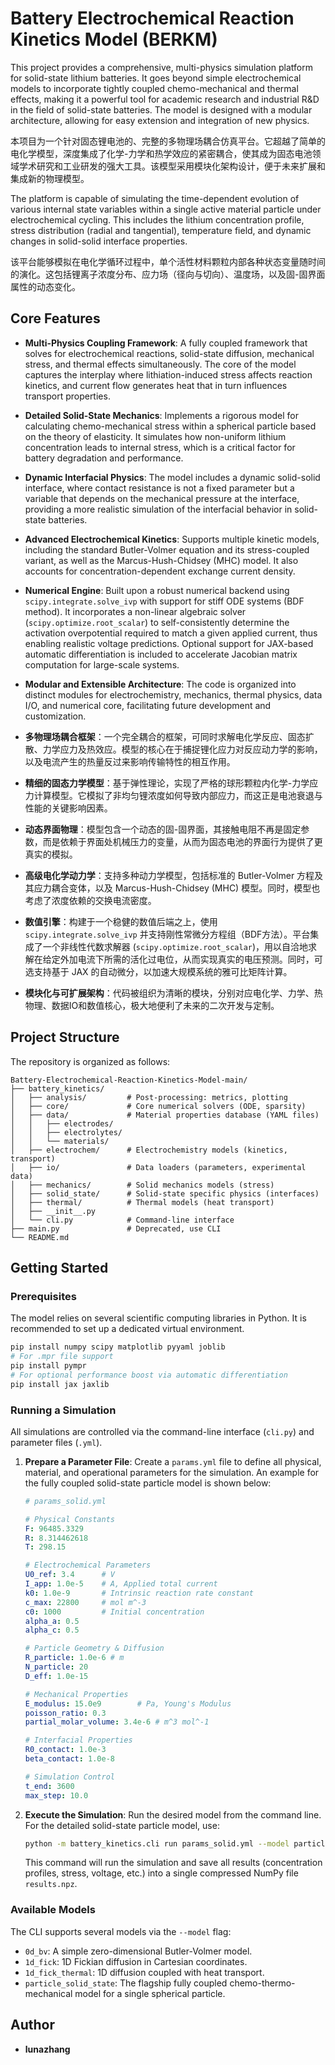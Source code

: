 # Battery Electrochemical Reaction Kinetics Model (BERKM)

This project provides a comprehensive, multi-physics simulation platform for solid-state lithium batteries. It goes beyond simple electrochemical models to incorporate tightly coupled chemo-mechanical and thermal effects, making it a powerful tool for academic research and industrial R&D in the field of solid-state batteries. The model is designed with a modular architecture, allowing for easy extension and integration of new physics.

本项目为一个针对固态锂电池的、完整的多物理场耦合仿真平台。它超越了简单的电化学模型，深度集成了化学-力学和热学效应的紧密耦合，使其成为固态电池领域学术研究和工业研发的强大工具。该模型采用模块化架构设计，便于未来扩展和集成新的物理模型。

The platform is capable of simulating the time-dependent evolution of various internal state variables within a single active material particle under electrochemical cycling. This includes the lithium concentration profile, stress distribution (radial and tangential), temperature field, and dynamic changes in solid-solid interface properties.

该平台能够模拟在电化学循环过程中，单个活性材料颗粒内部各种状态变量随时间的演化。这包括锂离子浓度分布、应力场（径向与切向）、温度场，以及固-固界面属性的动态变化。

## Core Features

-   **Multi-Physics Coupling Framework**: A fully coupled framework that solves for electrochemical reactions, solid-state diffusion, mechanical stress, and thermal effects simultaneously. The core of the model captures the interplay where lithiation-induced stress affects reaction kinetics, and current flow generates heat that in turn influences transport properties.
-   **Detailed Solid-State Mechanics**: Implements a rigorous model for calculating chemo-mechanical stress within a spherical particle based on the theory of elasticity. It simulates how non-uniform lithium concentration leads to internal stress, which is a critical factor for battery degradation and performance.
-   **Dynamic Interfacial Physics**: The model includes a dynamic solid-solid interface, where contact resistance is not a fixed parameter but a variable that depends on the mechanical pressure at the interface, providing a more realistic simulation of the interfacial behavior in solid-state batteries.
-   **Advanced Electrochemical Kinetics**: Supports multiple kinetic models, including the standard Butler-Volmer equation and its stress-coupled variant, as well as the Marcus-Hush-Chidsey (MHC) model. It also accounts for concentration-dependent exchange current density.
-   **Numerical Engine**: Built upon a robust numerical backend using `scipy.integrate.solve_ivp` with support for stiff ODE systems (BDF method). It incorporates a non-linear algebraic solver (`scipy.optimize.root_scalar`) to self-consistently determine the activation overpotential required to match a given applied current, thus enabling realistic voltage predictions. Optional support for JAX-based automatic differentiation is included to accelerate Jacobian matrix computation for large-scale systems.
-   **Modular and Extensible Architecture**: The code is organized into distinct modules for electrochemistry, mechanics, thermal physics, data I/O, and numerical core, facilitating future development and customization.

-   **多物理场耦合框架**：一个完全耦合的框架，可同时求解电化学反应、固态扩散、力学应力及热效应。模型的核心在于捕捉锂化应力对反应动力学的影响，以及电流产生的热量反过来影响传输特性的相互作用。
-   **精细的固态力学模型**：基于弹性理论，实现了严格的球形颗粒内化学-力学应力计算模型。它模拟了非均匀锂浓度如何导致内部应力，而这正是电池衰退与性能的关键影响因素。
-   **动态界面物理**：模型包含一个动态的固-固界面，其接触电阻不再是固定参数，而是依赖于界面处机械压力的变量，从而为固态电池的界面行为提供了更真实的模拟。
-   **高级电化学动力学**：支持多种动力学模型，包括标准的 Butler-Volmer 方程及其应力耦合变体，以及 Marcus-Hush-Chidsey (MHC) 模型。同时，模型也考虑了浓度依赖的交换电流密度。
-   **数值引擎**：构建于一个稳健的数值后端之上，使用 `scipy.integrate.solve_ivp` 并支持刚性常微分方程组（BDF方法）。平台集成了一个非线性代数求解器 (`scipy.optimize.root_scalar`)，用以自洽地求解在给定外加电流下所需的活化过电位，从而实现真实的电压预测。同时，可选支持基于 JAX 的自动微分，以加速大规模系统的雅可比矩阵计算。
-   **模块化与可扩展架构**：代码被组织为清晰的模块，分别对应电化学、力学、热物理、数据IO和数值核心，极大地便利了未来的二次开发与定制。

## Project Structure

The repository is organized as follows:

```
Battery-Electrochemical-Reaction-Kinetics-Model-main/
├── battery_kinetics/
│   ├── analysis/         # Post-processing: metrics, plotting
│   ├── core/             # Core numerical solvers (ODE, sparsity)
│   ├── data/             # Material properties database (YAML files)
│   │   ├── electrodes/
│   │   ├── electrolytes/
│   │   └── materials/
│   ├── electrochem/      # Electrochemistry models (kinetics, transport)
│   ├── io/               # Data loaders (parameters, experimental data)
│   ├── mechanics/        # Solid mechanics models (stress)
│   ├── solid_state/      # Solid-state specific physics (interfaces)
│   ├── thermal/          # Thermal models (heat transport)
│   ├── __init__.py
│   └── cli.py            # Command-line interface
├── main.py               # Deprecated, use CLI
└── README.md
```

## Getting Started

### Prerequisites

The model relies on several scientific computing libraries in Python. It is recommended to set up a dedicated virtual environment.

```bash
pip install numpy scipy matplotlib pyyaml joblib
# For .mpr file support
pip install pympr
# For optional performance boost via automatic differentiation
pip install jax jaxlib
```

### Running a Simulation

All simulations are controlled via the command-line interface (`cli.py`) and parameter files (`.yml`).

1.  **Prepare a Parameter File**: Create a `params.yml` file to define all physical, material, and operational parameters for the simulation. An example for the fully coupled solid-state particle model is shown below:

    ```yaml
    # params_solid.yml

    # Physical Constants
    F: 96485.3329
    R: 8.314462618
    T: 298.15

    # Electrochemical Parameters
    U0_ref: 3.4      # V
    I_app: 1.0e-5    # A, Applied total current
    k0: 1.0e-9       # Intrinsic reaction rate constant
    c_max: 22800     # mol m^-3
    c0: 1000         # Initial concentration
    alpha_a: 0.5
    alpha_c: 0.5

    # Particle Geometry & Diffusion
    R_particle: 1.0e-6 # m
    N_particle: 20
    D_eff: 1.0e-15

    # Mechanical Properties
    E_modulus: 15.0e9        # Pa, Young's Modulus
    poisson_ratio: 0.3
    partial_molar_volume: 3.4e-6 # m^3 mol^-1

    # Interfacial Properties
    R0_contact: 1.0e-3
    beta_contact: 1.0e-8

    # Simulation Control
    t_end: 3600
    max_step: 10.0
    ```

2.  **Execute the Simulation**: Run the desired model from the command line. For the detailed solid-state particle model, use:

    ```bash
    python -m battery_kinetics.cli run params_solid.yml --model particle_solid_state --save results.npz
    ```

    This command will run the simulation and save all results (concentration profiles, stress, voltage, etc.) into a single compressed NumPy file `results.npz`.

### Available Models

The CLI supports several models via the `--model` flag:

-   `0d_bv`: A simple zero-dimensional Butler-Volmer model.
-   `1d_fick`: 1D Fickian diffusion in Cartesian coordinates.
-   `1d_fick_thermal`: 1D diffusion coupled with heat transport.
-   `particle_solid_state`: The flagship fully coupled chemo-thermo-mechanical model for a single spherical particle.

## Author

-   **lunazhang** 
